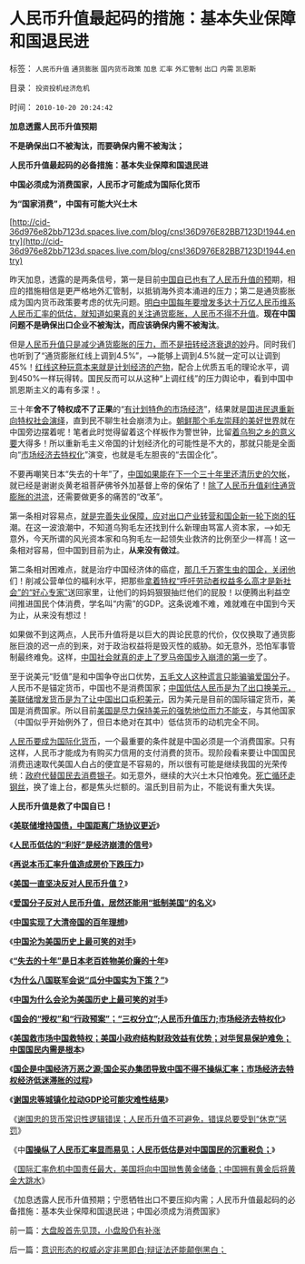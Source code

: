 # 人民币升值最起码的措施：基本失业保障和国退民进

标签： `人民币升值` `通货膨胀` `国内货币政策` `加息` `汇率` `外汇管制` `出口` `内需` `凯恩斯` 

目录： `投资投机经济危机`

时间： `2010-10-20 20:24:42`

**加息透露人民币升值预期**

**不是确保出口不被淘汰，而要确保内需不被淘汰；**

**人民币升值最起码的必备措施：基本失业保障和国退民进**

**中国必须成为消费国家，人民币才可能成为国际化货币**

**为“国家消费”，中国有可能大兴土木**

[http://cid-36d976e82bb7123d.spaces.live.com/blog/cns!36D976E82BB7123D!1944.entry](http://cid-36d976e82bb7123d.spaces.live.com/blog/cns!36D976E82BB7123D!1944.entry)

昨天加息，透露的是两条信号，第一是目前[中国自已也有了人民币升值的预](../../../2010/10/8/谢国忠的货币和汇率的常识错误.md)期，相应的措施相信是更严格地外汇管制，以抵销海外资本涌进的压力；第二是通货膨胀成为国内货币政策要考虑的优先问题。[明白中国每年要增发多达十万亿人民币维系人民币汇率的低估，就知道如果真的关注通货膨胀，人民币不得不升值](../../../2007/12/3/人民币升值与我国恶性通货膨胀的“不正当关系“.md)。**现在中国问题不是确保出口企业不被淘汰，而应该确保内需不被淘汰**。

但是[人民币升值只是减少通货膨胀的压力，而不是扭转经济衰退的妙](../../../2010/4/25/内需并不会因为人民币升值就被拉动.md)丹。同时我们也听到了“通货膨胀红线上调到4.5%”，——>能够上调到4.5%就一定可以让调到45%！[红线这种玩意本来就是计划经济的产物](../../../2009/1/17/红线危害中国粮食安全：保耕地不如保土壤.md)，配合上优质五毛的理论水平，调到450%一样玩得转。国民反而可以从这种“上调红线”的压力舆论中，看到中国中凯恩斯主义的毒有多深！。

三十年**舍不了特权成不了正果**的“[有计划特色的市场经济](../../../2010/7/29/只有特权才能危害市场经济.md)”，结果就是[国进民退重新向特权社会演绎](../../../2010/7/14/公有制寻租不是“市场化”；医疗市场化有税后公共医保.md)，直到民不聊生社会崩溃为止。[朝鲜那个毛左崇拜的美好世界](../../../2009/6/3/朝鲜是个天堂，衣食住行减肥死都免费.md)就在中国旁边摆着呢！笔者此时觉得留着这个样板作为警世钟，比留[着乌狗之乡的意义要](http://hi.baidu.com/darthchn/blog/item/ed4ad95838c09f232934f03c.html)大得多！所以重新毛主义帝国的计划经济化的可能性是不大的，那就只能是全面向“[市场经济去特权化](../../../2009/1/23/市场经济去特权化,市场是最强大的天然的平准工具.md)”演变，也就是毛左胆丧的“去国企化”。

不要再嘲笑日本“失去的十年”了，[中国如果能在下一个三十年里还清历史的欠帐](../../../2010/10/1/拨乱反正就会有“失去的几十年”——＞比亡国强！.md)，就已经是谢谢炎黄老祖菩萨佛爷外加基督上帝的保佑了！[除了人民币升值刹住通货膨胀的洪流](../../../2010/4/25/人民币不升值必死！人民币缓慢升值找死！.md)，还需要做更多的痛苦的“改革”。

第一条相对容易点，[就是完善失业保障，应对出口产业转营和国企新一轮下岗的狂](../../../2008/7/12/价值守恒定律：只有市场经济才能救中国!.md)潮。在这一波浪潮中，不知道乌狗毛左还找到什么新理由骂富人资本家，——>如无意外，今天所谓的风光资本家和乌狗毛左一起领失业救济的比例至少一样高！这一条相对容易，但中国到目前为止，**从来没有做过**。

第二条相对困难点，就是治疗中国经济体的癌症，[那几千万寄生虫的国企，关闭他](../../../2009/8/12/国企清理三阶段方案和冷处理过程.md)们！削减公营单位的福利水平，把那些[拿着特权“呼吁劳动者权益多么高才是新社会”的“好心专家”](../../../2007/11/15/任何规定劳动者工资福利待遇都对劳动者不利.md)送回家里，让他们的妈妈狠狠抽烂他们的屁股！以便腾出利益空间推进国民个体消费，学名叫“内需”的GDP。这条说难不难，难就难在中国到今天为止，从来没有想过！

如果做不到这两点，人民币升值将是以巨大的舆论民意的代价，仅仅换取了通货膨胀巨浪的迟一点的到来，对于政治权益将是毁灭性的威胁。如无意外，恐怕军事管制最终难免。这样，[中国社会就真的走上了罗马帝国步入崩溃的第一步](../../../2010/10/4/罗马皇帝热衷钓鱼岛主义的原因.md)了。

至于说美元“贬值”是和中国争夺出口优势，[五毛文人这种谎言只能骗骗爱国分](../../../2010/7/9/中国不消费人民币将永远低估养美国懒人.md)子。人民币不是锚定货币，中国也不是消费国家；[中国低估人民币是为了出口换美元，美联储增发货币是为了让中国出口屯积美元](../../../2009/7/29/中美互动的经济危机.md)，因为美元是目前的国际锚定货币，美国是消费国家。所以目前[美国是尽力保持美元的强势地位而力不能支](../../../2010/5/3/美国历史上最可笑的对手.md)，与其他国家（中国似乎开始例外了，但日本绝对在其中）低估货币的动机完全不同。

[人民币要成为国际化货币](../../../2009/7/28/中国实体经济健康后人民币自然国际化.md)，一个最重要的条件就是中国必须是一个消费国家。只有这样，人民币才能成为有购买力信用的支付消费的货币。现阶段看来要让中国国民消费迅速取代美国人白占的便宜是不容易的，所以很有可能是继续我国的光荣传统：[政府代替国民去消费银子](../../../2010/7/4/民主就是把消费权归还国民.md)。如无意外，继续的大兴土木只怕难免。[死亡循环走钢丝](../../../2009/10/22/休克反应的损失边界和止损.md)，换了谁上台，都是焦头烂额的。温氏到目前为止，不能说有重大失误。

**人民币升值是救了中国自已！**

《[**美联储增持国债，中国距离广场协议更近**](../../../2009/3/19/美联储增持国债，中国距离广场协议更近.md)》

《[**人民币低估的“利好”是经济崩溃的信号**](../../../2007/10/14/人民币低估的“利好”是经济崩溃的信号.md)》

《[**再说本币汇率升值造成房价下跌压力**](../../../2009/5/7/再说本币汇率升值造成房价下跌压力.md)》

《[**美国一直坚决反对人民币升值？**](../../../2007/11/30/美国一直坚决反对人民币升值？.md)》

《[**爱国分子反对人民币升值，居然还能用“抵制美国”的名义**](../../../2007/12/1/以爱国的名义坚决反对人民币升值.md)》

《[**中国实现了大清帝国的百年理想**](http://pubworkss.blogspot.com/2009/03/blog-post.html)》

《[**中国沦为美国历史上最可笑的对手**](http://pubworkss.blogspot.com/2009/03/blog-post_20.html)》

《[**“失去的十年”是日本老百姓物美价廉的十年**](../../../2010/5/3/“失去的十年”是日本老百姓物美价廉的十年.md)》

《[**为什么八国联军会说“瓜分中国实为下策？”**](../../../2010/5/3/为什么八国联军会说“瓜分中国实为下策？”.md)》

《[**中国为什么会沦为美国历史上最可笑的对手**](../../../2010/5/3/美国历史上最可笑的对手.md)》

《[**国会的“授权”和“行政预案”；“三权分立”;人民币升值压力;市场经济去特权化**](../../../2010/9/30/人民币升值，美国将“严重伤害中国人民的感情”.md)》

《[**美国救市场中国救特权；美国小政府结构财政效益有优势；对华贸易保护难免；中国国民内需是根本**](../../../2010/10/1/人民币升值不以中国意志为转移;欧美对华贸易保护难免.md)》

《[**国企是中国经济万恶之源;国企买办集团导致中国不得不操纵汇率；市场经济去特权经济低迷滞胀的过程**](../../../2010/10/1/拨乱反正就会有“失去的几十年”——＞比亡国强！.md)》

《[**谢国忠等城镇化拉动GDP论可能灾难性结果**](../../../2009/9/20/谢国忠等城镇化拉动GDP论可能灾难性结果.md)》

《[谢国忠的货币常识性逻辑错误；人民币升值不可避免，错误总要受到“休克”惩罚](../../../2010/10/8/谢国忠的货币和汇率的常识错误.md)》

《中[**国操纵了人民币汇率显而易见；人民币低估是对中国国民的沉重税负；**](../../../2010/10/15/人民币低估是对中国国民的沉重税负.md)》

《[国际汇率危机中国责任最大，美国将向中国抛售黄金储备；中国拥有黄金后将黄金大跳水](../../../2010/10/14/中国的黄金将大跳水，资源牛市后的生产过剩.md)》

《加息透露人民币升值预期；宁愿牺牲出口不要压抑内需；人民币升值最起码的必备措施：基本失业保障和国退民进；中国必须成为消费国家》



前一篇：[大盘股首先见顶，小盘股仍有补涨](../../../2010/10/20/大盘股首先见顶，小盘股仍有补涨.md)

后一篇：[意识形态的权威必定非黑即白;辩证法还能颠倒黑白；](../../../2010/10/20/意识形态的权威必定非黑即白;辩证法还能颠倒黑白；.md)